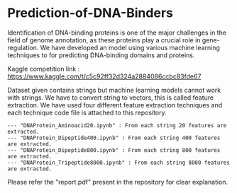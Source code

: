 # Prediction-of-DNA-Binders
Identification of DNA-binding proteins is one of the major challenges in the field of genome annotation, as these proteins play a crucial role in gene-regulation. We have developed an model using various machine learning techniques to for predicting DNA-binding domains and proteins.

Kaggle competition link :  https://www.kaggle.com/t/c5c92ff32d324a2884086ccbc83fde67

Dataset given contains strings but machine learning models cannot work with strings. We have to convert string to vectors, this is called feature extraction. We have used four different feature extraction techniques and each technique code file is attached to this repository.

    --- "DNAProtein_Aminoacid20.ipynb" : From each string 20 features are extracted.
    --- "DNAProtein_Dipeptide400.ipynb" : From each string 400 features are extracted.
    --- "DNAProtein_Dipeptide800.ipynb" : From each string 800 features are extracted.
    --- "DNAProtein_Tripeptide8000.ipynb" : From each string 8000 features are extracted.

Please refer the "report.pdf" present in the repository for clear explanation. 



